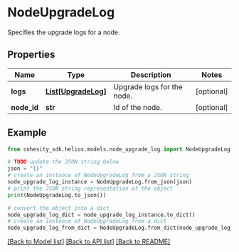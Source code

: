 # NodeUpgradeLog

Specifies the upgrade logs for a node.

## Properties

Name | Type | Description | Notes
------------ | ------------- | ------------- | -------------
**logs** | [**List[UpgradeLog]**](UpgradeLog.md) | Upgrade logs for the node. | [optional] 
**node_id** | **str** | Id of the node. | [optional] 

## Example

```python
from cohesity_sdk.helios.models.node_upgrade_log import NodeUpgradeLog

# TODO update the JSON string below
json = "{}"
# create an instance of NodeUpgradeLog from a JSON string
node_upgrade_log_instance = NodeUpgradeLog.from_json(json)
# print the JSON string representation of the object
print(NodeUpgradeLog.to_json())

# convert the object into a dict
node_upgrade_log_dict = node_upgrade_log_instance.to_dict()
# create an instance of NodeUpgradeLog from a dict
node_upgrade_log_from_dict = NodeUpgradeLog.from_dict(node_upgrade_log_dict)
```
[[Back to Model list]](../README.md#documentation-for-models) [[Back to API list]](../README.md#documentation-for-api-endpoints) [[Back to README]](../README.md)


